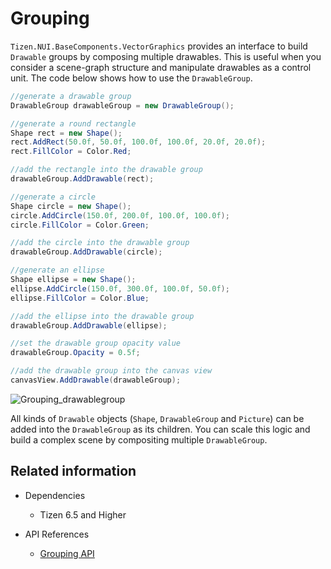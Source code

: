 # Grouping

`Tizen.NUI.BaseComponents.VectorGraphics` provides an interface to build `Drawable` groups by composing multiple drawables.
This is useful when you consider a scene-graph structure and manipulate drawables as a control unit.
The code below shows how to use the `DrawableGroup`.

```cs
//generate a drawable group
DrawableGroup drawableGroup = new DrawableGroup();

//generate a round rectangle
Shape rect = new Shape();
rect.AddRect(50.0f, 50.0f, 100.0f, 100.0f, 20.0f, 20.0f);
rect.FillColor = Color.Red;

//add the rectangle into the drawable group
drawableGroup.AddDrawable(rect);

//generate a circle
Shape circle = new Shape();
circle.AddCircle(150.0f, 200.0f, 100.0f, 100.0f);
circle.FillColor = Color.Green;

//add the circle into the drawable group
drawableGroup.AddDrawable(circle);

//generate an ellipse
Shape ellipse = new Shape();
ellipse.AddCircle(150.0f, 300.0f, 100.0f, 50.0f);
ellipse.FillColor = Color.Blue;

//add the ellipse into the drawable group
drawableGroup.AddDrawable(ellipse);

//set the drawable group opacity value
drawableGroup.Opacity = 0.5f;

//add the drawable group into the canvas view
canvasView.AddDrawable(drawableGroup);
```
![Grouping_drawablegroup](./media/vectorgraphics_drawablegroup.png)

All kinds of `Drawable` objects (`Shape`, `DrawableGroup` and `Picture`) can be added into the `DrawableGroup` as its children.
You can scale this logic and build a complex scene by compositing multiple `DrawableGroup`.

## Related information
- Dependencies
  -   Tizen 6.5 and Higher

- API References
  - [Grouping API](/application/dotnet/api/TizenFX/latest/api/Tizen.NUI.BaseComponents.VectorGraphics.DrawableGroup.html)
